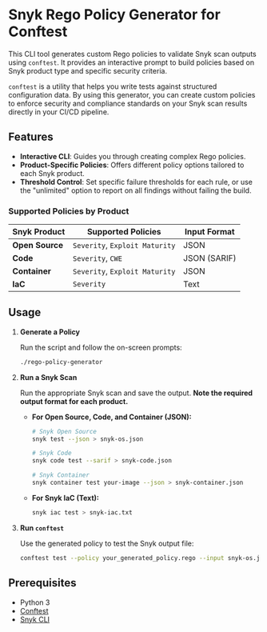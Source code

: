 # Snyk Rego Policy Generator for Conftest

This CLI tool generates custom Rego policies to validate Snyk scan outputs using `conftest`. It provides an interactive prompt to build policies based on Snyk product type and specific security criteria.

`conftest` is a utility that helps you write tests against structured configuration data. By using this generator, you can create custom policies to enforce security and compliance standards on your Snyk scan results directly in your CI/CD pipeline.

## Features

- **Interactive CLI**: Guides you through creating complex Rego policies.
- **Product-Specific Policies**: Offers different policy options tailored to each Snyk product.
- **Threshold Control**: Set specific failure thresholds for each rule, or use the "unlimited" option to report on all findings without failing the build.

### Supported Policies by Product

| Snyk Product      | Supported Policies         | Input Format |
| ----------------- | -------------------------- | ------------ |
| **Open Source**   | `Severity`, `Exploit Maturity` | JSON         |
| **Code**          | `Severity`, `CWE`              | JSON (SARIF) |
| **Container**     | `Severity`, `Exploit Maturity` | JSON         |
| **IaC**           | `Severity`                 | Text         |

## Usage

1.  **Generate a Policy**

    Run the script and follow the on-screen prompts:
    ```bash
    ./rego-policy-generator
    ```

2.  **Run a Snyk Scan**

    Run the appropriate Snyk scan and save the output. **Note the required output format for each product.**

    *   **For Open Source, Code, and Container (JSON):**
        ```bash
        # Snyk Open Source
        snyk test --json > snyk-os.json

        # Snyk Code
        snyk code test --sarif > snyk-code.json

        # Snyk Container
        snyk container test your-image --json > snyk-container.json
        ```

    *   **For Snyk IaC (Text):**
        ```bash
        snyk iac test > snyk-iac.txt
        ```

3.  **Run `conftest`**

    Use the generated policy to test the Snyk output file:
    ```bash
    conftest test --policy your_generated_policy.rego --input snyk-os.json
    ```

## Prerequisites

- Python 3
- [Conftest](https://www.conftest.dev/install/)
- [Snyk CLI](https://docs.snyk.io/snyk-cli/install-the-snyk-cli)
